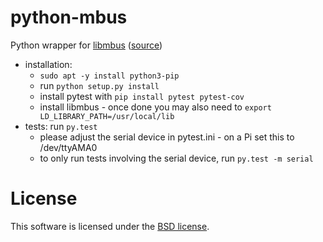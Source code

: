 python-mbus
===========

Python wrapper for [libmbus](http://www.rscada.se/libmbus) ([source](https://github.com/rscada/libmbus))

* installation: 
    * ```sudo apt -y install python3-pip```
    * run ```python setup.py install```
    * install pytest with ```pip install pytest pytest-cov```
    * install libmbus - once done you may also need to ```export LD_LIBRARY_PATH=/usr/local/lib```
* tests: run ```py.test```
    * please adjust the serial device in pytest.ini - on a Pi set this to /dev/ttyAMA0
    * to only run tests involving the serial device, run ```py.test -m serial```

License
=======

This software is licensed under the [BSD license](http://opensource.org/licenses/BSD-3-Clause). 
